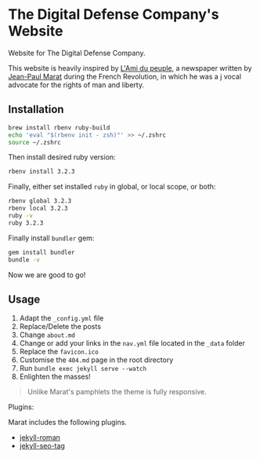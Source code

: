 # The Digital Defense Company's Website

Website for The Digital Defense Company.

This website is heavily inspired by [L'Ami du peuple](https://en.wikipedia.org/wiki/L%27Ami_du_peuple), a newspaper written by [Jean-Paul Marat](https://en.wikipedia.org/wiki/Jean-Paul_Marat) during the French Revolution, in which he was a j vocal advocate for the rights of man and liberty.

## Installation

```bash
brew install rbenv ruby-build
echo 'eval "$(rbenv init - zsh)"' >> ~/.zshrc
source ~/.zshrc
```

Then install desired ruby version:

```bash
rbenv install 3.2.3
```

Finally, either set installed `ruby` in global, or local scope, or both:

```bash
rbenv global 3.2.3
rbenv local 3.2.3
ruby -v
ruby 3.2.3
```

Finally install `bundler` gem:

```bash
gem install bundler
bundle -v
```

Now we are good to go!

## Usage

1. Adapt the `_config.yml` file
2. Replace/Delete the posts
3. Change `about.md`
4. Change or add your links in the `nav.yml` file located in the `_data` folder
5. Replace the `favicon.ico`
6. Customise the `404.md` page in the root directory
6. Run `bundle exec jekyll serve --watch`
7. Enlighten the masses!

> Unlike Marat's pamphlets the theme is fully responsive.

Plugins:

Marat includes the following plugins.

* [jekyll-roman](https://github.com/paulrobertlloyd/jekyll-roman)
* [jekyll-seo-tag](https://github.com/jekyll/jekyll-seo-tag)
